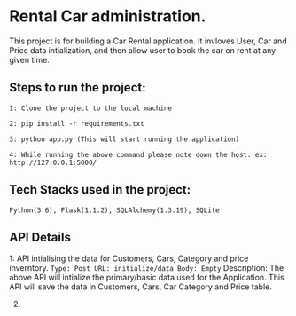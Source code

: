 
# Rental Car administration.

   This project is for building a Car Rental application. It invloves User, Car and Price data intialization, and then allow user to book the car on rent at any given time.

## Steps to run the project:
```
1: Clone the project to the local machine

2: pip install -r requirements.txt

3: python app.py (This will start running the application)

4: While running the above command please note down the host. ex: http://127.0.0.1:5000/
```

## Tech Stacks used in the project:
    Python(3.6), Flask(1.1.2), SQLAlchemy(1.3.19), SQLite

## API Details

1:  API intialising the data for Customers, Cars, Category and price inverntory.
    ```
    Type: Post
    URL: initialize/data
    Body: Empty
    ```
   Description: The above API will intialize the primary/basic data used for the Application. This API will save the data in Customers, Cars, Car Category and Price table.

2.
